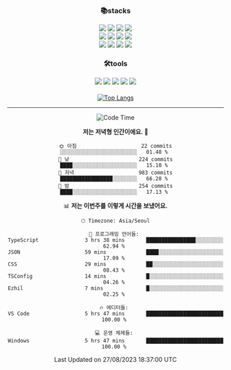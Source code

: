 
<div align="center">

 <h3>📚stacks</h3>

 
 <img src="https://img.shields.io/badge/HTML5-E34F26?style=flat-square&logo=HTML5&logoColor=white"/>
 <img src="https://img.shields.io/badge/CSS3-1572B6?style=flat-square&logo=CSS3&logoColor=white"/> 
 <img src="https://img.shields.io/badge/JavaScript-F7DF1E?style=flat-square&logo=JavaScript&logoColor=white"/>
 <img src="https://img.shields.io/badge/TypeScript-3178C6?style=flat-square&logo=TypeScript&logoColor=white"/><br/>
 <img src="https://img.shields.io/badge/React-61DAFB?style=flat-square&logo=React&logoColor=white"/>
 <img src="https://img.shields.io/badge/Redux-764ABC?style=flat-square&logo=Redux&logoColor=white"/>  
 <img src="https://img.shields.io/badge/React Query-FF4152?style=flat-square&logo=React Query&logoColor=white"/>  
 <img src="https://img.shields.io/badge/Next.js-000000?style=flat-square&logo=Next.js&logoColor=white"/> <br/>
 <img src="https://img.shields.io/badge/Font Awesome-528DD7?style=flat-square&logo=Font Awesome&logoColor=white"/>
 <img src="https://img.shields.io/badge/MUI-007FFF?style=flat-square&logo=MUI&logoColor=white"/>
 <img src="https://img.shields.io/badge/styled-components-DB7093?style=flat-square&logo=styled-components&logoColor=white"/>
 <img src="https://img.shields.io/badge/Sass-CC6699?style=flat-square&logo=Sass&logoColor=white"/>


 
 
<h3>🛠tools</h3> 
<img src="https://img.shields.io/badge/Visual Studio Code-007ACC?style=flat-square&logo=Visual Studio Code&logoColor=white"/>
<img src="https://img.shields.io/badge/Git-F05032?style=flat-square&logo=Git&logoColor=white"/>
<img src="https://img.shields.io/badge/GitHub-181717?style=flat-square&logo=GitHub&logoColor=white"/>
<img src="https://img.shields.io/badge/Yarn-2C8EBB?style=flat-square&logo=yarn&logoColor=white"/>
<img src="https://img.shields.io/badge/Vite-646CFF?style=flat-square&logo=vite&logoColor=white"/>
 



  
<h4></h4> 
  
[![Top Langs](https://github-readme-stats.vercel.app/api/top-langs/?username=blueprint-12&layout=compact)](https://github.com/blueprint-12/github-readme-stats)

 </div>
 

<hr/>
<div align="center">
 
<!--START_SECTION:waka-->
![Code Time](http://img.shields.io/badge/Code%20Time-842%20hrs%2020%20mins-blue)

**저는 저녁형 인간이에요. 🦉** 

```text
🌞 아침                     22 commits          ░░░░░░░░░░░░░░░░░░░░░░░░░   01.48 % 
🌆 낮　                     224 commits         ████░░░░░░░░░░░░░░░░░░░░░   15.10 % 
🌃 저녁                     983 commits         █████████████████░░░░░░░░   66.28 % 
🌙 밤　                     254 commits         ████░░░░░░░░░░░░░░░░░░░░░   17.13 % 
```


📊 **저는 이번주를 이렇게 시간을 보냈어요.** 

```text
🕑︎ Timezone: Asia/Seoul

💬 프로그래밍 언어들: 
TypeScript               3 hrs 38 mins       ████████████████░░░░░░░░░   62.94 % 
JSON                     59 mins             ████░░░░░░░░░░░░░░░░░░░░░   17.09 % 
CSS                      29 mins             ██░░░░░░░░░░░░░░░░░░░░░░░   08.43 % 
TSConfig                 14 mins             █░░░░░░░░░░░░░░░░░░░░░░░░   04.26 % 
Ezhil                    7 mins              █░░░░░░░░░░░░░░░░░░░░░░░░   02.25 % 

🔥 에디터들: 
VS Code                  5 hrs 47 mins       █████████████████████████   100.00 % 

💻 운영 체제들: 
Windows                  5 hrs 47 mins       █████████████████████████   100.00 % 
```


 Last Updated on 27/08/2023 18:37:00 UTC
<!--END_SECTION:waka-->
 

</div>





